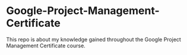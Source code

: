 # Google-Project-Management-Certificate
This repo is about my knowledge gained throughout the Google Project Management Certificate course.
